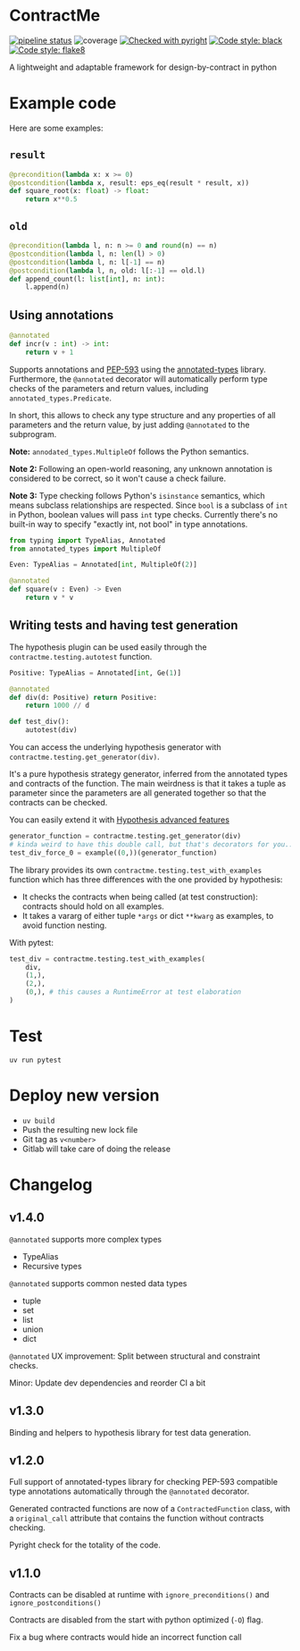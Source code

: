 # ContractMe

[![pipeline status](https://gitlab.com/leogermond/contractme/badges/main/pipeline.svg)](https://gitlab.com/leogermond/contractme/-/commits/main) 
![coverage](https://gitlab.com/leogermond/contractme/badges/main/coverage.svg?job=checks)
[![Checked with pyright](https://microsoft.github.io/pyright/img/pyright_badge.svg)](https://microsoft.github.io/pyright/)
[![Code style: black](https://img.shields.io/badge/code%20style-black-000000.svg)](https://github.com/psf/black)
[![Code style: flake8](https://img.shields.io/badge/code%20style-flake8-000000.svg)](https://github.com/PyCQA/flake8)

A lightweight and adaptable framework for design-by-contract in python

# Example code

Here are some examples:

## `result`

```python
@precondition(lambda x: x >= 0)
@postcondition(lambda x, result: eps_eq(result * result, x))
def square_root(x: float) -> float:
    return x**0.5
```

## `old`

```python
@precondition(lambda l, n: n >= 0 and round(n) == n)
@postcondition(lambda l, n: len(l) > 0)
@postcondition(lambda l, n: l[-1] == n)
@postcondition(lambda l, n, old: l[:-1] == old.l)
def append_count(l: list[int], n: int):
    l.append(n)
```

## Using annotations

```python
@annotated
def incr(v : int) -> int:
    return v + 1
```

Supports annotations and [PEP-593](https://peps.python.org/pep-0593/)
using the [annotated-types](https://pypi.org/project/annotated-types/) library.
Furthermore, the `@annotated` decorator will automatically perform type checks
of the parameters and return values, including `annotated_types.Predicate`.

In short, this allows to check any type structure and any properties of all parameters
and the return value, by just adding `@annotated` to the subprogram.

**Note:** `annodated_types.MultipleOf` follows the Python semantics.

**Note 2:** Following an open-world reasoning, any unknown annotation is considered
to be correct, so it won't cause a check failure.

**Note 3:** Type checking follows Python's `isinstance` semantics, which means subclass 
relationships are respected. Since `bool` is a subclass of `int` in Python, boolean values 
will pass `int` type checks. Currently there's no built-in way to specify "exactly int, not bool" 
in type annotations.

```python
from typing import TypeAlias, Annotated
from annotated_types import MultipleOf

Even: TypeAlias = Annotated[int, MultipleOf(2)]

@annotated
def square(v : Even) -> Even
    return v * v
```

## Writing tests and having test generation

The hypothesis plugin can be used easily through the `contractme.testing.autotest`
function.

```python
Positive: TypeAlias = Annotated[int, Ge(1)]

@annotated
def div(d: Positive) return Positive:
    return 1000 // d

def test_div():
    autotest(div)
```

You can access the underlying hypothesis generator with `contractme.testing.get_generator(div)`.

It's a pure hypothesis strategy generator, inferred from the annotated types and
contracts of the function. The main weirdness is that it takes a tuple as parameter since
the parameters are all generated together so that the contracts can be checked.

You can easily extend it with
[Hypothesis advanced features](https://hypothesis.readthedocs.io/en/latest/reference/api.html)

```python
generator_function = contractme.testing.get_generator(div)
# kinda weird to have this double call, but that's decorators for you...
test_div_force_0 = example((0,))(generator_function)
```

The library provides its own `contractme.testing.test_with_examples` function which has three differences
with the one provided by hypothesis:

* It checks the contracts when being called (at test construction): contracts should hold on all
  examples.
* It takes a vararg of either tuple `*args` or dict `**kwarg` as examples, to avoid
  function nesting.

With pytest:
```python
test_div = contractme.testing.test_with_examples(
    div,
    (1,),
    (2,),
    (0,), # this causes a RuntimeError at test elaboration
)
```

# Test

`uv run pytest`

# Deploy new version

* `uv build`
* Push the resulting new lock file
* Git tag as `v<number>`
* Gitlab will take care of doing the release

# Changelog

## v1.4.0

`@annotated` supports more complex types

* TypeAlias
* Recursive types

`@annotated` supports common nested data types

* tuple
* set
* list
* union
* dict

`@annotated` UX improvement: Split between structural and constraint checks.

Minor: Update dev dependencies and reorder CI a bit

## v1.3.0

Binding and helpers to hypothesis library for test data generation.

## v1.2.0

Full support of annotated-types library for checking PEP-593 compatible type annotations
automatically through the `@annotated` decorator.

Generated contracted functions are now of a `ContractedFunction` class, with a `original_call`
attribute that contains the function without contracts checking.

Pyright check for the totality of the code.

## v1.1.0

Contracts can be disabled at runtime with `ignore_preconditions()` and `ignore_postconditions()`

Contracts are disabled from the start with python optimized (`-O`) flag.

Fix a bug where contracts would hide an incorrect function call
